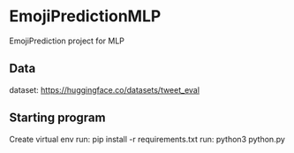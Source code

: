 # EmojiPredictionMLP
EmojiPrediction project for MLP

## Data
dataset: https://huggingface.co/datasets/tweet_eval

## Starting program
Create virtual env
run: pip install -r requirements.txt
run: python3 python.py
